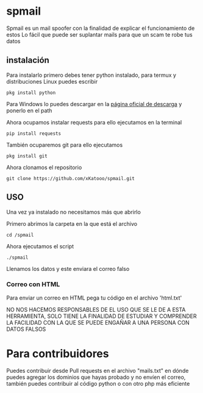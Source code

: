 # spmail
Spmail es un mail spoofer con la finalidad de explicar el funcionamiento de estos 
Lo fácil que puede ser suplantar mails para que un scam te robe tus datos

## instalación
Para instalarlo primero debes tener python instalado, para termux y distribuciones Linux puedes escribir 
```
pkg install python
```
Para Windows lo puedes descargar en la <a href="https://www.python.org/downloads/"> página oficial de descarga</a>
y ponerlo en el path 


Ahora ocupamos instalar requests para ello ejecutamos en la terminal
```
pip install requests
```

También ocuparemos git para ello ejecutamos 
```
pkg install git
```

Ahora clonamos el repositorio
``` 
git clone https://github.com/xKatooo/spmail.git
```

## USO 
Una vez ya instalado no necesitamos más que abrirlo

Primero abrimos la carpeta en la que está el archivo 
```
cd /spmail
```

Ahora ejecutamos el script 
```
./spmail
```

Llenamos los datos y este enviara el correo falso

### Correo con HTML
Para enviar un correo en HTML pega tu código en el archivo 'html.txt'

NO NOS HACEMOS RESPONSABLES DE EL USO QUE SE LE DE A ESTA HERRAMIENTA, SOLO TIENE LA FINALIDAD DE ESTUDIAR Y COMPRENDER LA FACILIDAD CON LA QUE SE PUEDE ENGAÑAR A UNA PERSONA CON DATOS FALSOS 

# Para contribuidores
Puedes contribuir desde Pull requests en el archivo "mails.txt" en dónde puedes agregar los dominios que hayas probado y no envíen el correo, también puedes contribuir al código python o con otro php más eficiente 

